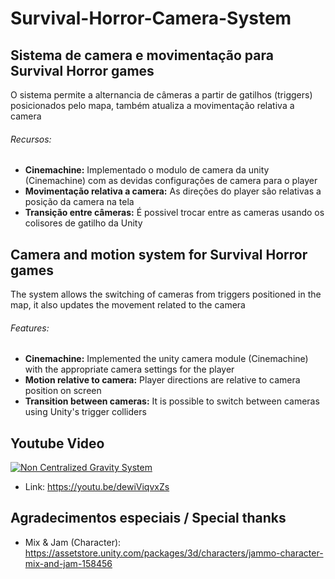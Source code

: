 # Survival-Horror-Camera-System
 
##  Sistema de camera e movimentação para Survival Horror games

O sistema permite a alternancia de câmeras a partir de gatilhos (triggers) posicionados pelo mapa, também atualiza a movimentação relativa a camera 

###### Recursos:
    
  - **Cinemachine:** Implementado o modulo de camera da unity (Cinemachine) com as devidas configurações de camera para o player
  - **Movimentação relativa a camera:** As direções do player são relativas a posição da camera na tela
  - **Transição entre câmeras:** É possivel trocar entre as cameras usando os colisores de gatilho da Unity 


## Camera and motion system for Survival Horror games

The system allows the switching of cameras from triggers positioned in the map, it also updates the movement related to the camera

###### Features:
    
  - **Cinemachine:** Implemented the unity camera module (Cinemachine) with the appropriate camera settings for the player
  - **Motion relative to camera:** Player directions are relative to camera position on screen
  - **Transition between cameras:** It is possible to switch between cameras using Unity's trigger colliders

## Youtube Video

[![Non Centralized Gravity System](http://img.youtube.com/vi/dewiViqvxZs/0.jpg)](https://youtu.be/dewiViqvxZs "Survival Horror Camera System - Click to Watch!")
- Link: https://youtu.be/dewiViqvxZs

## Agradecimentos especiais / Special thanks
- Mix & Jam (Character):
https://assetstore.unity.com/packages/3d/characters/jammo-character-mix-and-jam-158456
